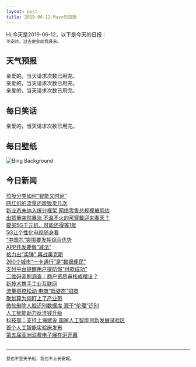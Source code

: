 ```yaml
---
layout: post
title: 2019-06-12-Mayx的日报
---
```


Hi,今天是2019-06-12，以下是今天的日报：<br><small>
不安时，过去便会向我袭来。</small><!--more-->
## 天气预报
亲爱的，当天请求次数已用完。<br>亲爱的，当天请求次数已用完。<br>亲爱的，当天请求次数已用完。
## 每日笑话
亲爱的，当天请求次数已用完。
## 每日壁纸
![Bing Background](https://cn.bing.com/th?id=OHR.CrackingArt_EN-US2386428540_1920x1080.jpg&rf=LaDigue_1920x1080.jpg&pid=hp "Cracking Art installation at Le Mans Cathedral in 2015, France (© Michel GILE/Gamma-Rapho via Getty Images)")
## 今日新闻

[垃圾分类如何“智能又时尚”](http://it.people.com.cn/n1/2019/0612/c1009-31132092.html)   
[网红们的流量还能贩卖几次](http://it.people.com.cn/n1/2019/0612/c1009-31132340.html)   
[新业态未纳入统计框架 网络零售总规模被低估](http://it.people.com.cn/n1/2019/0612/c1009-31132315.html)   
[出货量突然暴涨 不温不火的可穿戴迎来春天？](http://it.people.com.cn/n1/2019/0612/c1009-31132250.html)   
[要买5G千元机，可能还得等1年](http://it.people.com.cn/n1/2019/0612/c1009-31132181.html)   
[5G让个性化电视随身看](http://it.people.com.cn/n1/2019/0612/c1009-31132095.html)   
[“中国芯”突围要发挥综合优势](http://it.people.com.cn/n1/2019/0612/c1009-31132094.html)   
[APP开发要做“减法”](http://it.people.com.cn/n1/2019/0612/c1009-31132093.html)   
[格力出“实锤” 再战奥克斯](http://it.people.com.cn/n1/2019/0612/c1009-31131933.html)   
[260个城市“一卡通行”是“数据便民”](http://it.people.com.cn/n1/2019/0612/c1009-31131837.html)   
[支付平台提醒用户提防假“付款成功”](http://it.people.com.cn/n1/2019/0612/c1009-31132044.html)   
[二维码盗刷调查：商户资质审核成摆设？](http://it.people.com.cn/n1/2019/0612/c1009-31132004.html)   
[新技术携手工业互联网](http://it.people.com.cn/n1/2019/0612/c1009-31131983.html)   
[流量把控松动 电商“低姿态”招商](http://it.people.com.cn/n1/2019/0612/c1009-31131945.html)   
[聚划算为何盯上了产业带](http://it.people.com.cn/n1/2019/0612/c1009-31131938.html)   
[微软删除人脸识别数据库 源于“伦理”识别](http://it.people.com.cn/n1/2019/0612/c1009-31131850.html)   
[人工智能助力反洗钱升级](http://it.people.com.cn/n1/2019/0612/c1009-31131823.html)   
[科技部：支持上海建设 国家人工智能创新发展试验区](http://it.people.com.cn/n1/2019/0612/c1009-31131813.html)   
[首个人工智能实验床发布](http://it.people.com.cn/n1/2019/0612/c1009-31131810.html)   
[第五届亚洲消费电子展在沪开幕](http://it.people.com.cn/n1/2019/0612/c1009-31131808.html)   
<br />

***

<small>我也不登天子船，我也不上长安眠。</small>
